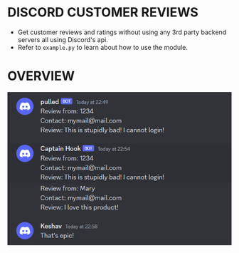 # DISCORD CUSTOMER REVIEWS
- Get customer reviews and ratings without using any 3rd party backend servers all using Discord's api.
- Refer to `example.py` to learn about how to use the module.
# OVERVIEW
![alt text](src/image.png)
